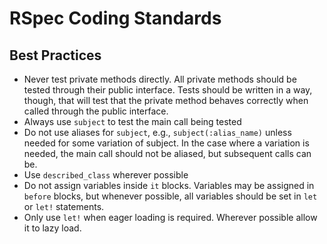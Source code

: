 # RSpec Coding Standards

## Best Practices
- Never test private methods directly. All private methods should be tested through their public interface. Tests should be written in a way, though, that will test that the private method behaves correctly when called through the public interface.
- Always use `subject` to test the main call being tested
- Do not use aliases for `subject`, e.g., `subject(:alias_name)` unless needed for some variation of subject. In the case where a variation is needed, the main call should not be aliased, but subsequent calls can be.
- Use `described_class` wherever possible
- Do not assign variables inside `it` blocks. Variables may be assigned in `before` blocks, but whenever possible, all variables should be set in `let` or `let!` statements.
- Only use `let!` when eager loading is required. Wherever possible allow it to lazy load.

